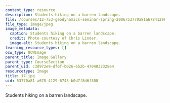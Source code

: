 ```yaml
---
content_type: resource
description: Students hiking on a barren landscape.
file: /courses/12-753-geodynamics-seminar-spring-2006/53770a81a67841296743b0d7f8d6f300_17.jpg
file_type: image/jpeg
image_metadata:
  caption: Students hiking on a barren landscape.
  credit: Photo courtesy of Chris Linder.
  image-alt: Students hiking on a barren landscape.
learning_resource_types: []
ocw_type: OCWImage
parent_title: Image Gallery
parent_type: CourseSection
parent_uid: c3d972e9-df6f-b026-6b2b-4704032328e4
resourcetype: Image
title: 17.jpg
uid: 53770a81-a678-4129-6743-b0d7f8d6f300
---
```

Students hiking on a barren landscape.

